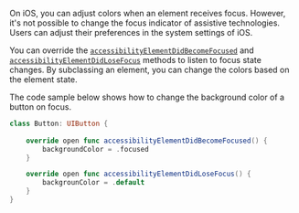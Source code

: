 On iOS, you can adjust colors when an element receives focus. However, it's not possible to change the focus indicator of assistive technologies. Users can adjust their preferences in the system settings of iOS.

You can override the [`accessibilityElementDidBecomeFocused`](https://developer.apple.com/documentation/objectivec/nsobject/1615183-accessibilityelementdidbecomefoc) and [`accessibilityElementDidLoseFocus`](https://developer.apple.com/documentation/objectivec/nsobject/1615082-accessibilityelementdidlosefocus) methods to listen to focus state changes. By subclassing an element, you can change the colors based on the element state.

The code sample below shows how to change the background color of a button on focus.

```swift
class Button: UIButton {
    
    override open func accessibilityElementDidBecomeFocused() {
        backgroundColor = .focused
    }

    override open func accessibilityElementDidLoseFocus() {
        backgrounColor = .default
    }
}
```

